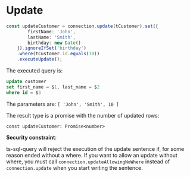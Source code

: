 # Update

```ts
const updateCustomer = connection.update(tCustomer).set({
        firstName: 'John',
        lastName: 'Smith',
        birthday: new Date()
    }).ignoreIfSet('birthday')
    .where(tCustomer.id.equals(10))
    .executeUpdate();
```

The executed query is:
```sql
update customer 
set first_name = $1, last_name = $2 
where id = $3
```

The parameters are: `[ 'John', 'Smith', 10 ]`

The result type is a promise with the number of updated rows:
```tsx
const updateCustomer: Promise<number>
```

**Security constraint**:

ts-sql-query will reject the execution of the update sentence if, for some reason ended without a where. If you want to allow an update without where, you must call `connection.updateAllowingNoWhere` instead of `connection.update` when you start writing the sentence.